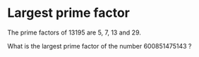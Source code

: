 # Largest prime factor


The prime factors of 13195 are 5, 7, 13 and 29.

What is the largest prime factor of the number 600851475143 ?

